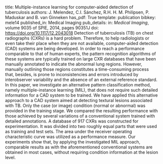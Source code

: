 title: Multiple-instance learning for computer-aided detection of tuberculosis
authors: J. Melendez, C.I. Sánchez, R.H. H. M. Philipsen, P. Maduskar and B. van Ginneken
has_pdf: True
template: publication
bibkey: mele14
published_in: Medical Imaging
pub_details: in: <i>Medical Imaging</i>, volume 9035 of SPIE, 2014, pages 90351J
doi: https://doi.org/10.1117/12.2043018
Detection of tuberculosis (TB) on chest radiographs (CXRs) is a hard problem. Therefore, to help radiologists or even take their place when they are not available, computer-aided detection (CAD) systems are being developed. In order to reach a performance comparable to that of human experts, the pattern recognition algorithms of these systems are typically trained on large CXR databases that have been manually annotated to indicate the abnormal lung regions. However, manually outlining those regions constitutes a time-consuming process that, besides, is prone to inconsistencies and errors introduced by interobserver variability and the absence of an external reference standard. In this paper, we investigate an alternative pattern classification method, namely multiple-instance learning (MIL), that does not require such detailed information for a CAD system to be trained. We have applied this alternative approach to a CAD system aimed at detecting textural lesions associated with TB. Only the case (or image) condition (normal or abnormal) was provided in the training stage. We compared the resulting performance with those achieved by several variations of a conventional system trained with detailed annotations. A database of 917 CXRs was constructed for experimentation. It was divided into two roughly equal parts that were used as training and test sets. The area under the receiver operating characteristic curve was utilized as a performance measure. Our experiments show that, by applying the investigated MIL approach, comparable results as with the aforementioned conventional systems are obtained in most cases, without requiring condition information at the lesion level.

